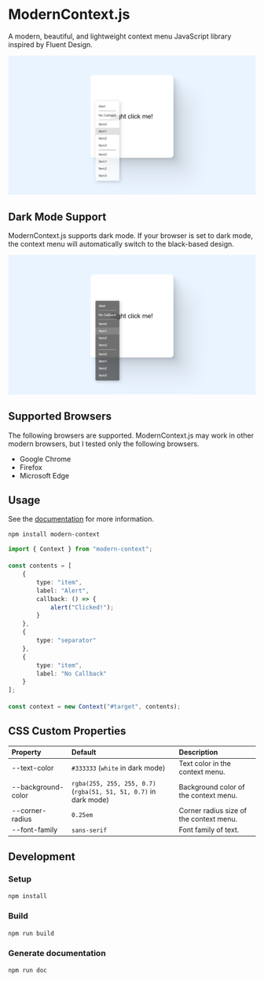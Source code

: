 # ModernContext.js

A modern, beautiful, and lightweight context menu JavaScript library inspired by Fluent Design.

![screenshot](https://github.com/Robot-Inventor/modern-context.js/blob/main/picture/screenshot_light.png)

## Dark Mode Support

ModernContext.js supports dark mode. If your browser is set to dark mode, the context menu will automatically switch to the black-based design.

![screenshot](https://github.com/Robot-Inventor/modern-context.js/blob/main/picture/screenshot_dark.png)

## Supported Browsers

The following browsers are supported. ModernContext.js may work in other modern browsers, but I tested only the following browsers.

- Google Chrome
- Firefox
- Microsoft Edge

## Usage

See the [documentation](https://github.com/Robot-Inventor/modern-context.js/blob/main/docs/classes/Context.md) for more information.

```console
npm install modern-context
```

```typescript
import { Context } from "modern-context";

const contents = [
    {
        type: "item",
        label: "Alert",
        callback: () => {
            alert("Clicked!");
        }
    },
    {
        type: "separator"
    },
    {
        type: "item",
        label: "No Callback"
    }
];

const context = new Context("#target", contents);
```

## CSS Custom Properties

| Property           | Default                                                               | Description                             |
| :----------------- | :-------------------------------------------------------------------- | :-------------------------------------- |
| --text-color       | ``#333333`` (``white`` in dark mode)                                  | Text color in the context menu.         |
| --background-color | ``rgba(255, 255, 255, 0.7)`` (``rgba(51, 51, 51, 0.7)`` in dark mode) | Background color of the context menu.   |
| --corner-radius    | ``0.25em``                                                            | Corner radius size of the context menu. |
| --font-family      | ``sans-serif``                                                        | Font family of text.                    |

## Development

### Setup

```console
npm install
```

### Build

```console
npm run build
```

### Generate documentation

```console
npm run doc
```
